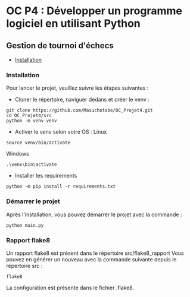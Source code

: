 # OC P4 : Développer un programme logiciel en utilisant Python

## Gestion de tournoi d'échecs

<!-- TOC -->
* [Installation](#installation)
<!-- TOC -->

### Installation 
Pour lancer le projet, veuillez suivre les étapes suivantes : 
* Cloner le répertoire, naviguer dedans et créer le venv : 
```shell
git clone https://github.com/Masuchotabe/OC_Projet4.git
cd OC_Projet4/src
python -m venv venv
```
* Activer le venv selon votre OS : 
Linux
```shell
source venv/bin/activate
```
Windows 
```shell
.\venv\bin\activate
```
* Installer les requirements 
```shell
python -m pip install -r requirements.txt
```

### Démarrer le projet 
Après l'installation, vous pouvez démarrer le projet 
avec la commande : 
```shell
python main.py
```

### Rapport flake8 
Un rapport flake8 est présent dans le répertoire src/flake8_rapport
Vous pouvez en générer un nouveau avec la commande suivante depuis le répertoire src : 
```shell
flake8
```
La configuration est présente dans le fichier .flake8. 

